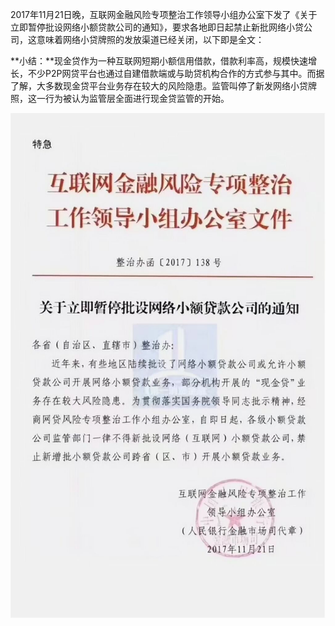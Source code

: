 







2017年11月21日晚，互联网金融风险专项整治工作领导小组办公室下发了《关于立即暂停批设网络小额贷款公司的通知》，要求各地即日起禁止新批网络小贷公司，这意味着网络小贷牌照的发放渠道已经关闭，以下即是全文：

**小结：**现金贷作为一种互联网短期小额信用借款，借款利率高，规模快速增长，不少P2P网贷平台也通过自建借款端或与助贷机构合作的方式参与其中。而据了解，大多数现金贷平台业务存在较大的风险隐患。监管叫停了新发网络小贷牌照，这一行为被认为监管层全面进行现金贷监管的开始。



![关于立即暂停批设网络小额贷款公司的通知](关于立即暂停批设网络小额贷款公司的通知.jpg)